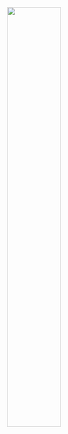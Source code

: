 <img align="center" width="50%" src="https://github.com/ucsb-cs148-w24/project-pj09-liveordie/assets/11906082/333151c9-0fb6-4067-8e42-4b7e7ee6bf60"/>
